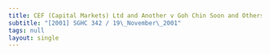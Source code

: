 ```yaml
---
title: CEF (Capital Markets) Ltd and Another v Goh Chin Soon and Others
subtitle: "[2001] SGHC 342 / 19\_November\_2001"
tags: null
layout: single
---
```


